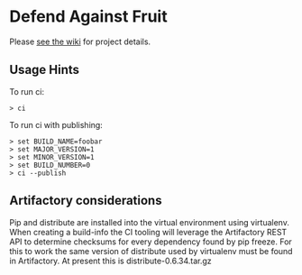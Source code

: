 Defend Against Fruit
====================

Please [see the wiki](https://github.com/teamfruit/defend_against_fruit/wiki) for project details.

Usage Hints
-----------
To run ci:

    > ci

To run ci with publishing:

    > set BUILD_NAME=foobar
    > set MAJOR_VERSION=1
    > set MINOR_VERSION=1
    > set BUILD_NUMBER=0
    > ci --publish

Artifactory considerations
--------------------------
Pip and distribute are installed into the virtual environment using virtualenv.
When creating a build-info the CI tooling will leverage the Artifactory REST API
to determine checksums for every dependency found by pip freeze. For this to work
the same version of distribute used by virtualenv must be found in Artifactory.
At present this is distribute-0.6.34.tar.gz
